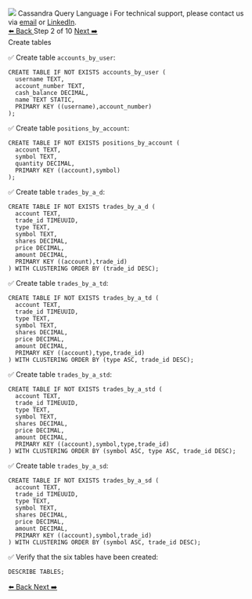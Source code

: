 <!-- TOP -->
<div class="top">
  <img src="https://datastax-academy.github.io/katapod-shared-assets/images/ds-academy-logo.svg" />
  <span class="scenario-title">Cassandra Query Language</span>
  <span class="scenario-subtitle">ℹ️ For technical support, please contact us via <a href="mailto:aleksandr.volochnev@datastax.com">email</a> or <a href="https://dtsx.io/aleks">LinkedIn</a>.</span> 
</div>

<!-- NAVIGATION -->
<div id="navigation-top" class="navigation-top">
 <a href='command:katapod.loadPage?[{"step":"step1"}]'
   class="btn btn-dark navigation-top-left">⬅️ Back
 </a>
<span class="step-count"> Step 2 of 10</span>
 <a href='command:katapod.loadPage?[{"step":"step3"}]' 
    class="btn btn-dark navigation-top-right">Next ➡️
  </a>
</div>

<!-- CONTENT -->

<div class="step-title">Create tables</div>

✅ Create table `accounts_by_user`:
```
CREATE TABLE IF NOT EXISTS accounts_by_user (
  username TEXT,
  account_number TEXT,
  cash_balance DECIMAL,
  name TEXT STATIC,
  PRIMARY KEY ((username),account_number)
);
```

✅ Create table `positions_by_account`:
```
CREATE TABLE IF NOT EXISTS positions_by_account (
  account TEXT,
  symbol TEXT,
  quantity DECIMAL,
  PRIMARY KEY ((account),symbol)
);
```

✅ Create table `trades_by_a_d`:
```
CREATE TABLE IF NOT EXISTS trades_by_a_d (
  account TEXT,
  trade_id TIMEUUID,
  type TEXT,
  symbol TEXT,
  shares DECIMAL,
  price DECIMAL,
  amount DECIMAL,
  PRIMARY KEY ((account),trade_id)
) WITH CLUSTERING ORDER BY (trade_id DESC);
```

✅ Create table `trades_by_a_td`:
```
CREATE TABLE IF NOT EXISTS trades_by_a_td (
  account TEXT,
  trade_id TIMEUUID,
  type TEXT,
  symbol TEXT,
  shares DECIMAL,
  price DECIMAL,
  amount DECIMAL,
  PRIMARY KEY ((account),type,trade_id)
) WITH CLUSTERING ORDER BY (type ASC, trade_id DESC);
```

✅ Create table `trades_by_a_std`:
```
CREATE TABLE IF NOT EXISTS trades_by_a_std (
  account TEXT,
  trade_id TIMEUUID,
  type TEXT,
  symbol TEXT,
  shares DECIMAL,
  price DECIMAL,
  amount DECIMAL,
  PRIMARY KEY ((account),symbol,type,trade_id)
) WITH CLUSTERING ORDER BY (symbol ASC, type ASC, trade_id DESC);
```

✅ Create table `trades_by_a_sd`:
```
CREATE TABLE IF NOT EXISTS trades_by_a_sd (
  account TEXT,
  trade_id TIMEUUID,
  type TEXT,
  symbol TEXT,
  shares DECIMAL,
  price DECIMAL,
  amount DECIMAL,
  PRIMARY KEY ((account),symbol,trade_id)
) WITH CLUSTERING ORDER BY (symbol ASC, trade_id DESC);
```

✅ Verify that the six tables have been created:
```
DESCRIBE TABLES;
```

<!-- NAVIGATION -->
<div id="navigation-bottom" class="navigation-bottom">
 <a href='command:katapod.loadPage?[{"step":"step1"}]'
   class="btn btn-dark navigation-bottom-left">⬅️ Back
 </a>
 <a href='command:katapod.loadPage?[{"step":"step3"}]'
    class="btn btn-dark navigation-bottom-right">Next ➡️
  </a>
</div>

